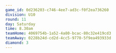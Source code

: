 ```yaml
---
game_id: 0d236203-c746-4ee7-ad3c-f0f2ea736260
division: U10
round: 11
day: Saturday
time: 8.30am
teamHome: 4069754b-1a52-4a80-bcac-80c32e419cd3
teamAway: 0228b24d-cd2d-4cc5-9770-5f9ea493933d
diamond: 3
---
```

